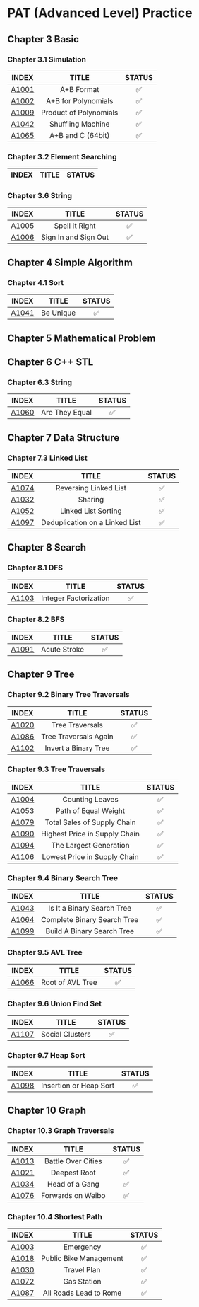 # PAT (Advanced Level) Practice
## Chapter 3 Basic
### Chapter 3.1 Simulation
| INDEX | TITLE | STATUS |
|:------:|:------:|:------:|
| [A1001](./code/A1001.cpp) | A+B Format | :white_check_mark: |
| [A1002](./code/A1002.cpp) | A+B for Polynomials | :white_check_mark: |
| [A1009](./code/A1009.cpp) | Product of Polynomials | :white_check_mark: |
| [A1042](./code/A1042.cpp) | Shuffling Machine | :white_check_mark: |
| [A1065](./code/A1065.cpp) | A+B and C (64bit) | :white_check_mark: |

### Chapter 3.2 Element Searching
| INDEX | TITLE | STATUS |
|:------:|:------:|:------:|

### Chapter 3.6 String
| INDEX | TITLE | STATUS |
|:------:|:------:|:------:|
| [A1005](./code/A1005.cpp)  | Spell It Right | :white_check_mark: |
| [A1006](./code/A1006.cpp)  | Sign In and Sign Out | :white_check_mark: |

## Chapter 4 Simple Algorithm
### Chapter 4.1 Sort
| INDEX | TITLE | STATUS |
|:------:|:------:|:------:|
| [A1041](./code/A1041.cpp)  | Be Unique | :white_check_mark: |

## Chapter 5 Mathematical Problem

## Chapter 6 C++ STL
### Chapter 6.3 String
| INDEX | TITLE | STATUS |
|:------:|:------:|:------:|
| [A1060](./code/A1060.cpp) | Are They Equal | :white_check_mark: |

## Chapter 7 Data Structure
### Chapter 7.3 Linked List
| INDEX | TITLE | STATUS |
|:------:|:------:|:------:|
| [A1074](./code/A1074.cpp) | Reversing Linked List | :white_check_mark: |
| [A1032](./code/A1032.cpp) | Sharing | :white_check_mark: |
| [A1052](./code/A1052.cpp) | Linked List Sorting | :white_check_mark: |
| [A1097](./code/A1097.cpp) | Deduplication on a Linked List | :white_check_mark: |


## Chapter 8 Search
### Chapter 8.1 DFS
| INDEX | TITLE | STATUS |
|:------:|:------:|:------:|
| [A1103](./code/A1103.cpp) | Integer Factorization | :white_check_mark: |

### Chapter 8.2 BFS
| INDEX | TITLE | STATUS |
|:------:|:------:|:------:|
| [A1091](./code/A1091.cpp) | Acute Stroke | :white_check_mark: |

## Chapter 9 Tree
### Chapter 9.2 Binary Tree Traversals
| INDEX | TITLE | STATUS |
|:------:|:------:|:------:|
| [A1020](./code/A1020.cpp) | Tree Traversals | :white_check_mark: |
| [A1086](./code/A1086.cpp) | Tree Traversals Again | :white_check_mark: |
| [A1102](./code/A1102.cpp) | Invert a Binary Tree | :white_check_mark: |

### Chapter 9.3 Tree Traversals
| INDEX | TITLE | STATUS |
|:------:|:------:|:------:|
| [A1004](./code/A1004.cpp) | Counting Leaves | :white_check_mark: |
| [A1053](./code/A1053.cpp) | Path of Equal Weight | :white_check_mark: |
| [A1079](./code/A1079.cpp) | Total Sales of Supply Chain | :white_check_mark: |
| [A1090](./code/A1090.cpp) | Highest Price in Supply Chain | :white_check_mark: |
| [A1094](./code/A1094.cpp) | The Largest Generation | :white_check_mark: |
| [A1106](./code/A1106.cpp) | Lowest Price in Supply Chain | :white_check_mark: |

### Chapter 9.4 Binary Search Tree
| INDEX | TITLE | STATUS |
|:------:|:------:|:------:|
| [A1043](./code/A1043.cpp) | Is It a Binary Search Tree | :white_check_mark: |
| [A1064](./code/A1064.cpp) | Complete Binary Search Tree | :white_check_mark: |
| [A1099](./code/A1099.cpp) | Build A Binary Search Tree | :white_check_mark: |

### Chapter 9.5 AVL Tree
| INDEX | TITLE | STATUS |
|:------:|:------:|:------:|
| [A1066](./code/A1066.cpp) | Root of AVL Tree | :white_check_mark: |

### Chapter 9.6 Union Find Set
| INDEX | TITLE | STATUS |
|:------:|:------:|:------:|
| [A1107](./code/A1107.cpp) | Social Clusters | :white_check_mark: |

### Chapter 9.7 Heap Sort
| INDEX | TITLE | STATUS |
|:------:|:------:|:------:|
| [A1098](./code/A1098.cpp) | Insertion or Heap Sort | :white_check_mark: |

## Chapter 10 Graph
### Chapter 10.3 Graph Traversals
| INDEX | TITLE | STATUS |
|:------:|:------:|:------:|
| [A1013](./code/A1013.cpp) | Battle Over Cities | :white_check_mark: |
| [A1021](./code/A1021.cpp) | Deepest Root | :white_check_mark: |
| [A1034](./code/A1034.cpp) | Head of a Gang | :white_check_mark: |
| [A1076](./code/A1076.cpp) | Forwards on Weibo | :white_check_mark: |

### Chapter 10.4 Shortest Path
| INDEX | TITLE | STATUS |
|:------:|:------:|:------:|
| [A1003](./code/A1003.cpp) | Emergency | :white_check_mark: |
| [A1018](./code/A1018.cpp) | Public Bike Management | :white_check_mark: |
| [A1030](./code/A1030.cpp) | Travel Plan | :white_check_mark: |
| [A1072](./code/A1072.cpp) | Gas Station | :white_check_mark: |
| [A1087](./code/A1087.cpp) | All Roads Lead to Rome | :white_check_mark: |